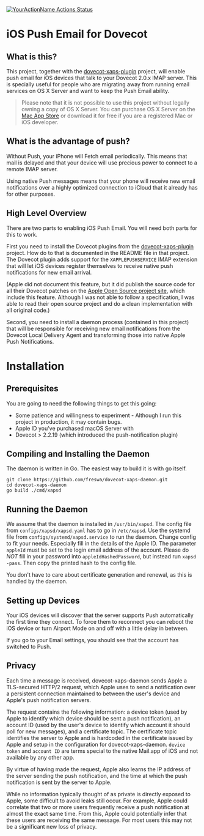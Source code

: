 [![YourActionName Actions Status](https://github.com/freswa/dovecot-xaps-daemon/workflows/Test/badge.svg)](https://github.com/freswa/dovecot-xaps-daemon/actions)

iOS Push Email for Dovecot
==========================

What is this?
-------------

This project, together with the [dovecot-xaps-plugin](https://github.com/freswa/dovecot-xaps-plugin) project, will 
enable push email for iOS devices that talk to your Dovecot 2.0.x IMAP server. This is specially useful for people who 
are migrating away from running email services on OS X Server and want to keep the Push Email ability.

> Please note that it is not possible to use this project without legally owning a copy of OS X Server. You can purchase 
> OS X Server on the [Mac App Store](https://itunes.apple.com/ca/app/os-x-server/id714547929?mt=12) or download it for 
> free if you are a registered Mac or iOS developer.

What is the advantage of push?
------------------------------

Without Push, your iPhone will Fetch email periodically. This means that mail is delayed and that your device will use 
precious power to connect to a remote IMAP server.

Using native Push messages means that your phone will receive new email notifications over a highly optimized connection 
to iCloud that it already has for other purposes.

High Level Overview
-------------------

There are two parts to enabling iOS Push Email. You will need both parts for this to work.

First you need to install the Dovecot plugins from the [dovecot-xaps-plugin](https://github.com/freswa/dovecot-xaps-plugin) 
project. How do to that is documented in the README file in that project. The Dovecot plugin adds support for the `XAPPLEPUSHSERVICE` 
IMAP extension that will let iOS devices register themselves to receive native push notifications for new email arrival.

(Apple did not document this feature, but it did publish the source code for all their Dovecot patches on the 
[Apple Open Source project site](http://www.opensource.apple.com/source/dovecot/dovecot-293/), which include this feature. 
Although I was not able to follow a specification, I was able to read their open source project and do a clean implementation 
with all original code.)

Second, you need to install a daemon process (contained in this project) that will be responsible for receiving new email 
notifications from the Dovecot Local Delivery Agent and transforming those into native Apple Push Notifications.

Installation
============

Prerequisites
-------------

You are going to need the following things to get this going:

* Some patience and willingness to experiment - Although I run this project in production, it may contain bugs.
* Apple ID you've purchased macOS Server with
* Dovecot > 2.2.19 (which introduced the push-notification plugin) 

Compiling and Installing the Daemon
-----------------------------------

The daemon is written in Go. The easiest way to build it is with go itself.

```
git clone https://github.com/freswa/dovecot-xaps-daemon.git
cd dovecot-xaps-daemon
go build ./cmd/xapsd
```

Running the Daemon
------------------

We assume that the daemon is installed in `/usr/bin/xapsd`.
The config file from `configs/xapsd/xapsd.yaml` has to go in `/etc/xapsd`.
Use the systemd file from `configs/systemd/xapsd.service` to run the daemon.
Change config to fit your needs.
Especially fill in the details of the Apple ID. 
The parameter `appleId` must be set to the login email address of the account.
Please do _NOT_ fill in your password into `appleIdHashedPassword`, but instead run
`xapsd -pass`. Then copy the printed hash to the config file.

You don't have to care about certificate generation and renewal, as this is handled by the daemon. 


Setting up Devices
------------------

Your iOS devices will discover that the server supports Push automatically the first time they connect. 
To force them to reconnect you can reboot the iOS device or turn Airport Mode on and off with a little delay in between.

If you go to your Email settings, you should see that the account has switched to Push.

Privacy
-------

Each time a message is received, dovecot-xaps-daemon sends Apple a TLS-secured HTTP/2 request, which Apple uses to 
send a notification over a persistent connection maintained to between the user's device and Apple's push notification 
servers.

The request contains the following information: a device token (used by Apple to identify which device should be sent 
a push notification), an account ID (used by the user's device to identify which account it should poll for new messages), 
and a certificate topic. The certificate topic identifies the server to Apple and is hardcoded in the certificate issued 
by Apple and setup in the configuration for dovecot-xaps-daemon. `device token` and `account ID` are terms special to
the native Mail.app of iOS and not available by any other app.

By virtue of having made the request, Apple also learns the IP address of the server sending the push notification, and 
the time at which the push notification is sent by the server to Apple.

While no information typically thought of as private is directly exposed to Apple, some difficult to avoid leaks still occur. 
For example, Apple could correlate that two or more users frequently receive a push notification at almost the exact same time. 
From this, Apple could potentially infer that these users are receiving the same message. For most users this may not be a significant new loss of privacy.
